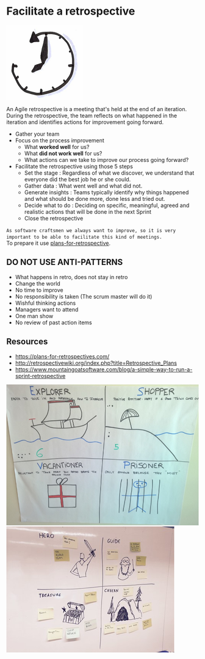 # Facilitate a retrospective
![Facilitate retrospective](images/retrospective.png)  

An Agile retrospective is a meeting that's held at the end of an iteration. During the retrospective, the team reflects on what happened in the iteration and identifies actions for improvement going forward.

* Gather your team
* Focus on the process improvement
  * What **worked well** for us?
  * What **did not work well** for us?
  * What actions can we take to improve our process going forward?
* Facilitate the retrospective using those 5 steps
  *  Set the stage : Regardless of what we discover, we understand that everyone did the best job he or she could.
  * Gather data : What went well and what did not.
  * Generate insights : Teams typically identify why things happened and what should be done more, done less and tried out.
  * Decide what to do : Deciding on specific, meaningful, agreed and realistic actions that will be done in the next Sprint
  * Close the retrospective
  
`As software craftsmen we always want to improve, so it is very important to be able to facilitate this kind of meetings.`  
To prepare it use [plans-for-retrospective](https://plans-for-retrospectives.com/en/).
  
## DO NOT USE ANTI-PATTERNS
* What happens in retro, does not stay in retro
* Change the world
* No time to improve
* No responsibility is taken (The scrum master will do it)
* Wishful thinking actions
* Managers want to attend
* One man show
* No review of past action items

## Resources
* https://plans-for-retrospectives.com/
* http://retrospectivewiki.org/index.php?title=Retrospective_Plans
* https://www.mountaingoatsoftware.com/blog/a-simple-way-to-run-a-sprint-retrospective

![Retrospective](images/retrospective1.jpg)  
![Retrospective](images/retrospective2.jpg)  
